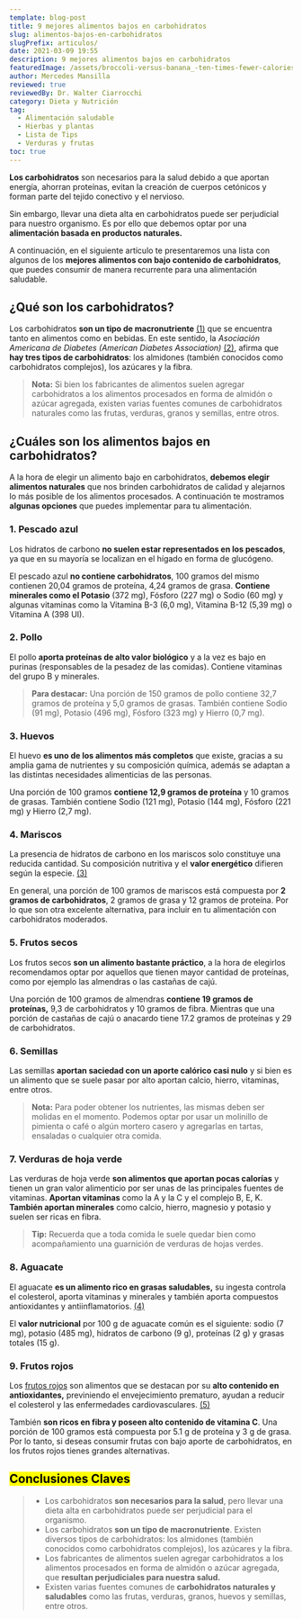 ```yaml
---
template: blog-post
title: 9 mejores alimentos bajos en carbohidratos
slug: alimentos-bajos-en-carbohidratos
slugPrefix: articulos/
date: 2021-03-09 19:55
description: 9 mejores alimentos bajos en carbohidratos
featuredImage: /assets/broccoli-versus-banana_-ten-times-fewer-calories.jpg
author: Mercedes Mansilla
reviewed: true
reviewedBy: Dr. Walter Ciarrocchi
category: Dieta y Nutrición
tag:
  - Alimentación saludable
  - Hierbas y plantas
  - Lista de Tips
  - Verduras y frutas
toc: true
---
```

<!--StartFragment-->

**Los carbohidratos** son necesarios para la salud debido a que aportan energía, ahorran proteínas, evitan la creación de cuerpos cetónicos y forman parte del tejido conectivo y el nervioso.

Sin embargo, llevar una dieta alta en carbohidratos puede ser perjudicial para nuestro organismo. Es por ello que debemos optar por una **alimentación basada en productos naturales.**

A continuación, en el siguiente artículo te presentaremos una lista con algunos de los **mejores alimentos con bajo contenido de carbohidratos**, que puedes consumir de manera recurrente para una alimentación saludable.

## ¿Qué son los carbohidratos?

Los carbohidratos **son un tipo de macronutriente** [(1)](http://www.fao.org/tempref/docrep/fao/005/w0073s/W0073S01.pdf) que se encuentra tanto en alimentos como en bebidas. En este sentido, la *Asociación Americana de Diabetes (American Diabetes Association)* [(2)](https://www.diabetesjournals.org/), afirma que **hay tres tipos de carbohidratos**: los almidones (también conocidos como carbohidratos complejos), los azúcares y la fibra.

> **Nota:** Si bien los fabricantes de alimentos suelen agregar carbohidratos a los alimentos procesados en forma de almidón o azúcar agregada, existen varias fuentes comunes de carbohidratos naturales como las frutas, verduras, granos y semillas, entre otros.

## ¿Cuáles son los alimentos bajos en carbohidratos?

A la hora de elegir un alimento bajo en carbohidratos, **debemos elegir alimentos naturales** que nos brinden carbohidratos de calidad y alejarnos lo más posible de los alimentos procesados. A continuación te mostramos **algunas opciones** que puedes implementar para tu alimentación.

### 1. Pescado azul

Los hidratos de carbono **no suelen estar representados en los pescados**, ya que en su mayoría se localizan en el hígado en forma de glucógeno.

El pescado azul [](http://www.guia-nutricion.com/pescado-azul)**no contiene carbohidratos**, 100 gramos del mismo contienen 20,04 gramos de proteína, 4,24 gramos de grasa. **Contiene minerales como el Potasio** (372 mg), Fósforo (227 mg) o Sodio (60 mg) y algunas vitaminas como la Vitamina B-3 (6,0 mg), Vitamina B-12 (5,39 mg) o Vitamina A (398 UI).

### 2. Pollo

El pollo [](https://www.cincap.com.ar/informacion-nutricional/)**aporta proteínas de alto valor biológico** y a la vez es bajo en purinas (responsables de la pesadez de las comidas). Contiene vitaminas del grupo B y minerales.

> **Para destacar:** Una porción de 150 gramos de pollo contiene 32,7 gramos de proteína y 5,0 gramos de grasas. También contiene Sodio (91 mg), Potasio (496 mg), Fósforo (323 mg) y Hierro (0,7 mg).

### 3. Huevos

El huevo [](https://www.institutohuevo.com/composicion-nutricional-del-huevo/)**es uno de los alimentos más completos** que existe, gracias a su amplia gama de nutrientes y su composición química, además se adaptan a las distintas necesidades alimenticias de las personas.

Una porción de 100 gramos **contiene 12,9 gramos de proteína** y 10 gramos de grasas. También contiene Sodio (121 mg), Potasio (144 mg), Fósforo (221 mg) y Hierro (2,7 mg).

### 4. Mariscos

La presencia de hidratos de carbono en los mariscos solo constituye una reducida cantidad. Su composición nutritiva y el **valor energético** difieren según la especie. [(3)](https://pescadosymariscos.consumer.es/el-valor-nutritivo-de-pescados-y-mariscos)

En general, una porción de 100 gramos de mariscos está compuesta por **2 gramos de carbohidratos**, 2 gramos de grasa y 12 gramos de proteína. Por lo que son otra excelente alternativa, para incluir en tu alimentación con carbohidratos moderados.

### 5. Frutos secos

Los frutos secos [](https://fundaciondelcorazon.com/nutricion/alimentos/795-frutos-secos.html)**son un alimento bastante práctico**, a la hora de elegirlos recomendamos optar por aquellos que tienen mayor cantidad de proteínas, como por ejemplo las almendras o las castañas de cajú.

Una porción de 100 gramos de almendras **contiene 19 gramos de proteínas,** 9,3 de carbohidratos y 10 gramos de fibra. Mientras que una porción de castañas de cajú o anacardo tiene 17.2 gramos de proteínas y 29 de carbohidratos.

### 6. Semillas

Las semillas [](https://www.infobae.com/tendencias/nutriglam/2017/09/23/7-semillas-superpoderosas-para-incorporar-a-la-alimentacion-cotidiana/)**aportan saciedad con un aporte calórico casi nulo** y si bien es un alimento que se suele pasar por alto aportan calcio, hierro, vitaminas, entre otros.

> **Nota:** Para poder obtener los nutrientes, las mismas deben ser molidas en el momento. Podemos optar por usar un molinillo de pimienta o café o algún mortero casero y agregarlas en tartas, ensaladas o cualquier otra comida.

### 7. Verduras de hoja verde

Las verduras de hoja verde [](http://www.madrid.org/cs/Satellite?blobcol=urldata&blobheader=application%2Fpdf&blobheadername1=Content-Disposition&blobheadervalue1=filename%3DT034.pdf&blobkey=id&blobtable=MungoBlobs&blobwhere=1352883450648&ssbinary=true)**son alimentos que aportan pocas calorías** y tienen un gran valor alimenticio por ser unas de las principales fuentes de vitaminas. **Aportan vitaminas** como la A y la C y el complejo B, E, K. **También aportan minerales** como calcio, hierro, magnesio y potasio y suelen ser ricas en fibra.

> **Tip:** Recuerda que a toda comida le suele quedar bien como acompañamiento una guarnición de verduras de hojas verdes.

### 8. Aguacate

El aguacate [](https://www.fen.org.es/MercadoAlimentosFEN/pdfs/aguacate.pdf)**es un alimento rico en grasas saludables,** su ingesta controla el colesterol, aporta vitaminas y minerales y también aporta compuestos antioxidantes y antiinflamatorios. [(4)](https://www.fen.org.es/MercadoAlimentosFEN/pdfs/aguacate.pdf)

El **valor nutricional** por 100 g de aguacate común es el siguiente: sodio (7 mg), potasio (485 mg), hidratos de carbono (9 g), proteínas (2 g) y grasas totales (15 g).

### 9. Frutos rojos

Los [frutos rojos](https://tuinfosalud.com/articulos/frutos-rojos) son alimentos que se destacan por su **alto contenido en antioxidantes,** previniendo el envejecimiento prematuro, ayudan a reducir el colesterol y las enfermedades cardiovasculares. [(5)](http://fmdiabetes.org.mx/batido-de-frutos-rojos/)

También **son ricos en fibra y poseen alto contenido de vitamina C**. Una porción de 100 gramos está compuesta por 5.1 g de proteína y 3 g de grasa. Por lo tanto, si deseas consumir frutas con bajo aporte de carbohidratos, en los frutos rojos tienes grandes alternativas.

## <mark>Conclusiones Claves</mark>

> * Los carbohidratos **son necesarios para la salud**, pero llevar una dieta alta en carbohidratos puede ser perjudicial para el organismo.
> * Los carbohidratos **son un tipo de macronutriente**. Existen diversos tipos de carbohidratos: los almidones (también conocidos como carbohidratos complejos), los azúcares y la fibra.
> * Los fabricantes de alimentos suelen agregar carbohidratos a los alimentos procesados en forma de almidón o azúcar agregada, que **resultan perjudiciales para nuestra salud.**
> * Existen varias fuentes comunes de **carbohidratos naturales y saludables** como las frutas, verduras, granos, huevos y semillas, entre otros.

<!--EndFragment-->